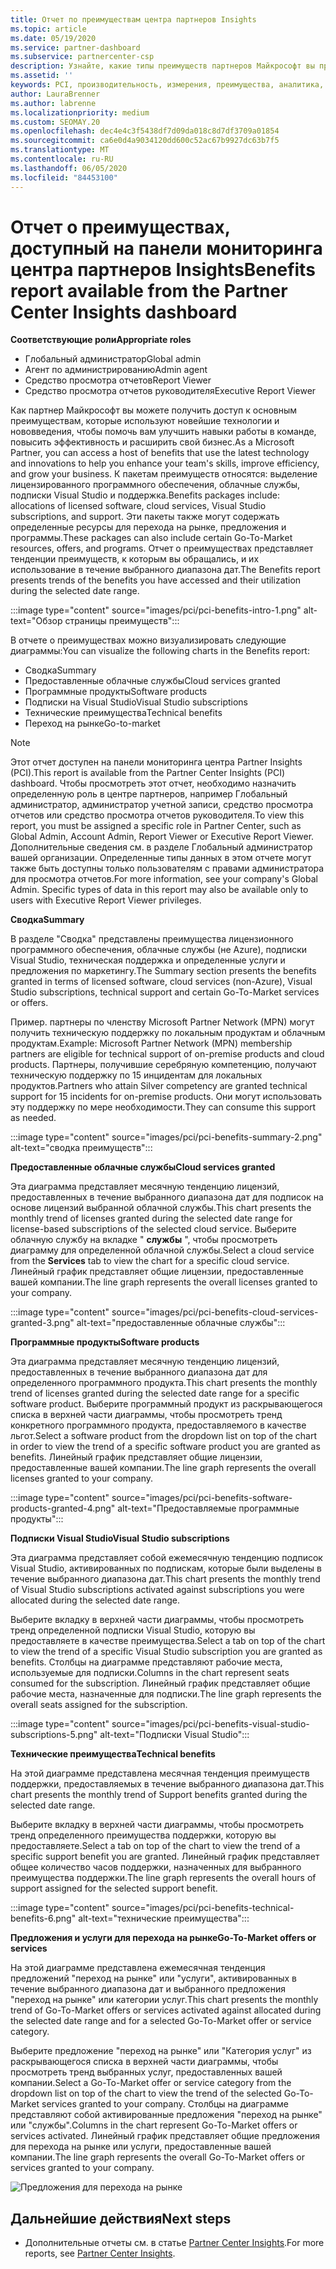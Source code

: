 ```yaml
---
title: Отчет по преимуществам центра партнеров Insights
ms.topic: article
ms.date: 05/19/2020
ms.service: partner-dashboard
ms.subservice: partnercenter-csp
description: Узнайте, какие типы преимуществ партнеров Майкрософт вы предоставили для развития вашего бизнеса, повышения эффективности и улучшения навыков вашей команды.
ms.assetid: ''
keywords: PCI, производительность, измерения, преимущества, аналитика, отчет
author: LauraBrenner
ms.author: labrenne
ms.localizationpriority: medium
ms.custom: SEOMAY.20
ms.openlocfilehash: dec4e4c3f5438df7d09da018c8d7df3709a01854
ms.sourcegitcommit: ca6e0d4a9034120dd600c52ac67b9927dc63b7f5
ms.translationtype: MT
ms.contentlocale: ru-RU
ms.lasthandoff: 06/05/2020
ms.locfileid: "84453100"
---
```

# <a name="benefits-report-available-from-the-partner-center-insights-dashboard"></a><span data-ttu-id="ea39a-104">Отчет о преимуществах, доступный на панели мониторинга центра партнеров Insights</span><span class="sxs-lookup"><span data-stu-id="ea39a-104">Benefits report available from the Partner Center Insights dashboard</span></span>

<span data-ttu-id="ea39a-105">**Соответствующие роли**</span><span class="sxs-lookup"><span data-stu-id="ea39a-105">**Appropriate roles**</span></span>

- <span data-ttu-id="ea39a-106">Глобальный администратор</span><span class="sxs-lookup"><span data-stu-id="ea39a-106">Global admin</span></span>
- <span data-ttu-id="ea39a-107">Агент по администрированию</span><span class="sxs-lookup"><span data-stu-id="ea39a-107">Admin agent</span></span>
- <span data-ttu-id="ea39a-108">Средство просмотра отчетов</span><span class="sxs-lookup"><span data-stu-id="ea39a-108">Report Viewer</span></span>
- <span data-ttu-id="ea39a-109">Средство просмотра отчетов руководителя</span><span class="sxs-lookup"><span data-stu-id="ea39a-109">Executive Report Viewer</span></span>

<span data-ttu-id="ea39a-110">Как партнер Майкрософт вы можете получить доступ к основным преимуществам, которые используют новейшие технологии и нововведения, чтобы помочь вам улучшить навыки работы в команде, повысить эффективность и расширить свой бизнес.</span><span class="sxs-lookup"><span data-stu-id="ea39a-110">As a Microsoft Partner, you can access a host of benefits that use the latest technology and innovations to help you enhance your team's skills, improve efficiency, and grow your business.</span></span> <span data-ttu-id="ea39a-111">К пакетам преимуществ относятся: выделение лицензированного программного обеспечения, облачные службы, подписки Visual Studio и поддержка.</span><span class="sxs-lookup"><span data-stu-id="ea39a-111">Benefits packages include: allocations of licensed software, cloud services, Visual Studio subscriptions, and support.</span></span> <span data-ttu-id="ea39a-112">Эти пакеты также могут содержать определенные ресурсы для перехода на рынке, предложения и программы.</span><span class="sxs-lookup"><span data-stu-id="ea39a-112">These packages can also include certain Go-To-Market resources, offers, and programs.</span></span> <span data-ttu-id="ea39a-113">Отчет о преимуществах представляет тенденции преимуществ, к которым вы обращались, и их использование в течение выбранного диапазона дат.</span><span class="sxs-lookup"><span data-stu-id="ea39a-113">The Benefits report presents trends of the benefits you have accessed and their utilization during the selected date range.</span></span>

:::image type="content" source="images/pci/pci-benefits-intro-1.png" alt-text="Обзор страницы преимуществ":::

<span data-ttu-id="ea39a-115">В отчете о преимуществах можно визуализировать следующие диаграммы:</span><span class="sxs-lookup"><span data-stu-id="ea39a-115">You can visualize the following charts in the Benefits report:</span></span>

- <span data-ttu-id="ea39a-116">Сводка</span><span class="sxs-lookup"><span data-stu-id="ea39a-116">Summary</span></span>
- <span data-ttu-id="ea39a-117">Предоставленные облачные службы</span><span class="sxs-lookup"><span data-stu-id="ea39a-117">Cloud services granted</span></span>
- <span data-ttu-id="ea39a-118">Программные продукты</span><span class="sxs-lookup"><span data-stu-id="ea39a-118">Software products</span></span>
- <span data-ttu-id="ea39a-119">Подписки на Visual Studio</span><span class="sxs-lookup"><span data-stu-id="ea39a-119">Visual Studio subscriptions</span></span>
- <span data-ttu-id="ea39a-120">Технические преимущества</span><span class="sxs-lookup"><span data-stu-id="ea39a-120">Technical benefits</span></span>
- <span data-ttu-id="ea39a-121">Переход на рынке</span><span class="sxs-lookup"><span data-stu-id="ea39a-121">Go-to-market</span></span>

 > [!NOTE]
 > <span data-ttu-id="ea39a-122">Этот отчет доступен на панели мониторинга центра Partner Insights (PCI).</span><span class="sxs-lookup"><span data-stu-id="ea39a-122">This report is available from the Partner Center Insights (PCI) dashboard.</span></span> <span data-ttu-id="ea39a-123">Чтобы просмотреть этот отчет, необходимо назначить определенную роль в центре партнеров, например Глобальный администратор, администратор учетной записи, средство просмотра отчетов или средство просмотра отчетов руководителя.</span><span class="sxs-lookup"><span data-stu-id="ea39a-123">To view this report, you must be assigned a specific role in Partner Center, such as Global Admin, Account Admin, Report Viewer or Executive Report Viewer.</span></span> <span data-ttu-id="ea39a-124">Дополнительные сведения см. в разделе Глобальный администратор вашей организации. Определенные типы данных в этом отчете могут также быть доступны только пользователям с правами администратора для просмотра отчетов.</span><span class="sxs-lookup"><span data-stu-id="ea39a-124">For more information, see your company's Global Admin. Specific types of data in this report may also be available only to users with Executive Report Viewer privileges.</span></span>

<span data-ttu-id="ea39a-125">**Сводка**</span><span class="sxs-lookup"><span data-stu-id="ea39a-125">**Summary**</span></span>

<span data-ttu-id="ea39a-126">В разделе "Сводка" представлены преимущества лицензионного программного обеспечения, облачные службы (не Azure), подписки Visual Studio, техническая поддержка и определенные услуги и предложения по маркетингу.</span><span class="sxs-lookup"><span data-stu-id="ea39a-126">The Summary section presents the benefits granted in terms of licensed software, cloud services (non-Azure), Visual Studio subscriptions, technical support and certain Go-To-Market services or offers.</span></span>

<span data-ttu-id="ea39a-127">Пример. партнеры по членству Microsoft Partner Network (MPN) могут получить техническую поддержку по локальным продуктам и облачным продуктам.</span><span class="sxs-lookup"><span data-stu-id="ea39a-127">Example: Microsoft Partner Network (MPN) membership partners are eligible for technical support of on-premise products and cloud products.</span></span> <span data-ttu-id="ea39a-128">Партнеры, получившие серебряную компетенцию, получают техническую поддержку по 15 инцидентам для локальных продуктов.</span><span class="sxs-lookup"><span data-stu-id="ea39a-128">Partners who attain Silver competency are granted technical support for 15 incidents for on-premise products.</span></span> <span data-ttu-id="ea39a-129">Они могут использовать эту поддержку по мере необходимости.</span><span class="sxs-lookup"><span data-stu-id="ea39a-129">They can consume this support as needed.</span></span> 

:::image type="content" source="images/pci/pci-benefits-summary-2.png" alt-text="сводка преимуществ":::

<span data-ttu-id="ea39a-131">**Предоставленные облачные службы**</span><span class="sxs-lookup"><span data-stu-id="ea39a-131">**Cloud services granted**</span></span>

<span data-ttu-id="ea39a-132">Эта диаграмма представляет месячную тенденцию лицензий, предоставленных в течение выбранного диапазона дат для подписок на основе лицензий выбранной облачной службы.</span><span class="sxs-lookup"><span data-stu-id="ea39a-132">This chart presents the monthly trend of licenses granted during the selected date range for license-based subscriptions of the selected cloud service.</span></span>
<span data-ttu-id="ea39a-133">Выберите облачную службу на вкладке " **службы** ", чтобы просмотреть диаграмму для определенной облачной службы.</span><span class="sxs-lookup"><span data-stu-id="ea39a-133">Select a cloud service from the **Services** tab to view the chart for a specific cloud service.</span></span> <span data-ttu-id="ea39a-134">Линейный график представляет общие лицензии, предоставленные вашей компании.</span><span class="sxs-lookup"><span data-stu-id="ea39a-134">The line graph represents the overall licenses granted to your company.</span></span>

:::image type="content" source="images/pci/pci-benefits-cloud-services-granted-3.png" alt-text="предоставленные облачные службы":::

<span data-ttu-id="ea39a-136">**Программные продукты**</span><span class="sxs-lookup"><span data-stu-id="ea39a-136">**Software products**</span></span>

<span data-ttu-id="ea39a-137">Эта диаграмма представляет месячную тенденцию лицензий, предоставленных в течение выбранного диапазона дат для определенного программного продукта.</span><span class="sxs-lookup"><span data-stu-id="ea39a-137">This chart presents the monthly trend of licenses granted during the selected date range for a specific software product.</span></span> <span data-ttu-id="ea39a-138">Выберите программный продукт из раскрывающегося списка в верхней части диаграммы, чтобы просмотреть тренд конкретного программного продукта, предоставляемого в качестве льгот.</span><span class="sxs-lookup"><span data-stu-id="ea39a-138">Select a software product from the dropdown list on top of the chart in order to view the trend of a specific software product you are granted as benefits.</span></span> <span data-ttu-id="ea39a-139">Линейный график представляет общие лицензии, предоставленные вашей компании.</span><span class="sxs-lookup"><span data-stu-id="ea39a-139">The line graph represents the overall licenses granted to your company.</span></span>

:::image type="content" source="images/pci/pci-benefits-software-products-granted-4.png" alt-text="Предоставляемые программные продукты":::

<span data-ttu-id="ea39a-141">**Подписки Visual Studio**</span><span class="sxs-lookup"><span data-stu-id="ea39a-141">**Visual Studio subscriptions**</span></span>

<span data-ttu-id="ea39a-142">Эта диаграмма представляет собой ежемесячную тенденцию подписок Visual Studio, активированных по подпискам, которые были выделены в течение выбранного диапазона дат.</span><span class="sxs-lookup"><span data-stu-id="ea39a-142">This chart presents the monthly trend of Visual Studio subscriptions activated against subscriptions you were allocated during the selected date range.</span></span>

<span data-ttu-id="ea39a-143">Выберите вкладку в верхней части диаграммы, чтобы просмотреть тренд определенной подписки Visual Studio, которую вы предоставляете в качестве преимущества.</span><span class="sxs-lookup"><span data-stu-id="ea39a-143">Select a tab on top of the chart to view the trend of a specific Visual Studio subscription you are granted as benefits.</span></span> <span data-ttu-id="ea39a-144">Столбцы на диаграмме представляют рабочие места, используемые для подписки.</span><span class="sxs-lookup"><span data-stu-id="ea39a-144">Columns in the chart represent seats consumed for the subscription.</span></span> <span data-ttu-id="ea39a-145">Линейный график представляет общие рабочие места, назначенные для подписки.</span><span class="sxs-lookup"><span data-stu-id="ea39a-145">The line graph represents the overall seats assigned for the subscription.</span></span>

:::image type="content" source="images/pci/pci-benefits-visual-studio-subscriptions-5.png" alt-text="Подписки Visual Studio":::

<span data-ttu-id="ea39a-147">**Технические преимущества**</span><span class="sxs-lookup"><span data-stu-id="ea39a-147">**Technical benefits**</span></span>

<span data-ttu-id="ea39a-148">На этой диаграмме представлена месячная тенденция преимуществ поддержки, предоставляемых в течение выбранного диапазона дат.</span><span class="sxs-lookup"><span data-stu-id="ea39a-148">This chart presents the monthly trend of Support benefits granted during the selected date range.</span></span>

<span data-ttu-id="ea39a-149">Выберите вкладку в верхней части диаграммы, чтобы просмотреть тренд определенного преимущества поддержки, которую вы предоставляете.</span><span class="sxs-lookup"><span data-stu-id="ea39a-149">Select a tab on top of the chart to view the trend of a specific support benefit you are granted.</span></span> <span data-ttu-id="ea39a-150">Линейный график представляет общее количество часов поддержки, назначенных для выбранного преимущества поддержки.</span><span class="sxs-lookup"><span data-stu-id="ea39a-150">The line graph represents the overall hours of support assigned for the selected support benefit.</span></span>

:::image type="content" source="images/pci/pci-benefits-technical-benefits-6.png" alt-text="технические преимущества":::

<span data-ttu-id="ea39a-152">**Предложения и услуги для перехода на рынке**</span><span class="sxs-lookup"><span data-stu-id="ea39a-152">**Go-To-Market offers or services**</span></span>

<span data-ttu-id="ea39a-153">На этой диаграмме представлена ежемесячная тенденция предложений "переход на рынке" или "услуги", активированных в течение выбранного диапазона дат и выбранного предложения "переход на рынке" или категории услуг.</span><span class="sxs-lookup"><span data-stu-id="ea39a-153">This chart presents the monthly trend of Go-To-Market offers or services activated against allocated during the selected date range and for a selected Go-To-Market offer or service category.</span></span>

<span data-ttu-id="ea39a-154">Выберите предложение "переход на рынке" или "Категория услуг" из раскрывающегося списка в верхней части диаграммы, чтобы просмотреть тренд выбранных услуг, предоставленных вашей компании.</span><span class="sxs-lookup"><span data-stu-id="ea39a-154">Select a Go-To-Market offer or service category from the dropdown list on top of the chart to view the trend of the selected Go-To-Market services granted to your company.</span></span> <span data-ttu-id="ea39a-155">Столбцы на диаграмме представляют собой активированные предложения "переход на рынке" или "службы".</span><span class="sxs-lookup"><span data-stu-id="ea39a-155">Columns in the chart represent Go-To-Market offers or services activated.</span></span> <span data-ttu-id="ea39a-156">Линейный график представляет общие предложения для перехода на рынке или услуги, предоставленные вашей компании.</span><span class="sxs-lookup"><span data-stu-id="ea39a-156">The line graph represents the overall Go-To-Market offers or services granted to your company.</span></span>

![Предложения для перехода на рынке](images/pci/pci-benefits-go-to-market-7.png)

## <a name="next-steps"></a><span data-ttu-id="ea39a-158">Дальнейшие действия</span><span class="sxs-lookup"><span data-stu-id="ea39a-158">Next steps</span></span>

- <span data-ttu-id="ea39a-159">Дополнительные отчеты см. в статье [Partner Center Insights](partner-center-insights.md).</span><span class="sxs-lookup"><span data-stu-id="ea39a-159">For more reports, see [Partner Center Insights](partner-center-insights.md).</span></span>
